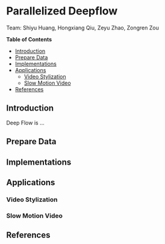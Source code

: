 # Parallelized Deepflow

Team: Shiyu Huang, Hongxiang Qiu, Zeyu Zhao, Zongren Zou

**Table of Contents** 

+ [Introduction](README.md#introduction)
+ [Prepare Data](README.md#prepare-data)
+ [Implementations](README.md#Implementations)
+ [Applications](README.md#applications)
  + [Video Stylization](README.md#video-stylization)
  + [Slow Motion Video](README.md#slow-motion-video)
+ [References](README.md#references)

## Introduction
Deep Flow is ...

## Prepare Data

## Implementations

## Applications

### Video Stylization

### Slow Motion Video

## References
